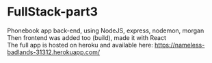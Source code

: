 # FullStack-part3
Phonebook app back-end, using NodeJS, express, nodemon, morgan </br>
Then frontend was added too (build), made it with React </br>
The full app is hosted on heroku and available here: https://nameless-badlands-31312.herokuapp.com/
